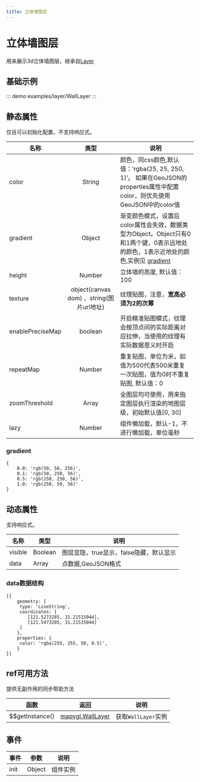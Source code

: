 ```yaml
---
title: 立体墙图层
---
```


# 立体墙图层
用来展示3d立体墙图层，继承自[Layer](https://mapv.baidu.com/gl/docs/Layer.html)

## 基础示例

::: demo
examples/layer/WallLayer
:::

## 静态属性
仅且可以初始化配置，不支持响应式。

名称 | 类型 | 说明
---|:---:|---
color | String | 颜色，同css颜色,默认值：’rgba(25, 25, 250, 1)’。 如果在GeoJSON的properties属性中配置color，则优先使用GeoJSON中的color值
gradient | Object | 渐变颜色模式，设置后color属性会失效，数据类型为Object。Object只有0和1两个键，0表示远地处的颜色，1表示近地处的颜色,实例见 [gradient](#gradient)
height | Number | 立体墙的高度, 默认值：100
texture | object(canvas dom) 、string(图片url地址) | 纹理贴图，注意，**宽高必须为2的次幂**
enablePreciseMap | boolean | 开启精准贴图模式，纹理会按顶点间的实际距离对应拉伸，当使用的纹理有实际数据意义时开启
repeatMap | Number | 重复贴图，单位为米，如值为500代表500米重复一次贴图，值为0时不重复贴图, 默认值：0
zoomThreshold | Array | 全图层均可使用，用来指定图层执行渲染的地图层级，初始默认值[0, 30]
lazy | Number | 组件懒加载，默认-1，不进行懒加载，单位毫秒

### gradient
```
{
    0.0: 'rgb(50, 50, 256)',
    0.1: 'rgb(50, 250, 56)',
    0.5: 'rgb(250, 250, 56)',
    1.0: 'rgb(250, 50, 56)'
}
```

## 动态属性
支持响应式。

名称 | 类型 | 说明
---|---|---|
visible | Boolean | 图层显隐，true显示，false隐藏，默认显示
data | Array  | 点数据,GeoJSON格式

### data数据结构
```
[{
    geometry: {
     type: 'LineString',
     coordinates: [
        [121.5273285, 31.21515044],
        [121.5473285, 31.21515044]
     ]
    },
    properties: {
     color: 'rgba(255, 255, 50, 0.5)',
    }
}]
```

## ref可用方法
提供无副作用的同步帮助方法

函数 | 返回 | 说明
---|---|---|
$$getInstance() | [mapvgl.WallLayer](https://mapv.baidu.com/gl/docs/WallLayer.html) | 获取`WallLayer`实例

## 事件

事件 | 参数 | 说明
---|---|---|
init | Object | 组件实例
